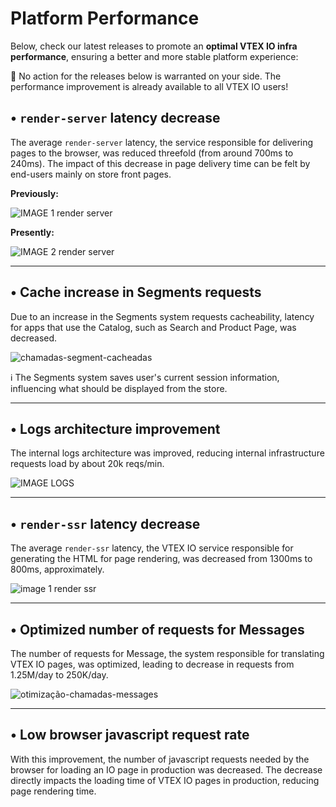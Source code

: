 # Platform Performance

Below, check our latest releases to promote an **optimal VTEX IO infra performance**, ensuring a better and more stable platform experience:

:eyes: No action for the releases below is warranted on your side. The performance improvement is already available to all VTEX IO users!

## • `render-server` latency decrease

The average `render-server` latency, the service responsible for delivering pages to the browser, was reduced threefold (from around 700ms to 240ms). The impact of this decrease in page delivery time can be felt by end-users mainly on store front pages.

**Previously:**

![IMAGE 1 render server](https://user-images.githubusercontent.com/52087100/63539684-07e32580-c4f1-11e9-8ccf-359c9460e345.png)

**Presently:**

![IMAGE 2 render server](https://user-images.githubusercontent.com/52087100/63539688-09ace900-c4f1-11e9-8537-3696e07c8a6b.png)

--- 

## • Cache increase in Segments requests

Due to an increase in the Segments system requests cacheability, latency for apps that use the Catalog, such as Search and Product Page, was decreased.


![chamadas-segment-cacheadas](https://user-images.githubusercontent.com/52087100/63539856-66100880-c4f1-11e9-9420-dd925ca249d4.png)

:information_source: The Segments system saves user's current session information, influencing what should be displayed from the store.

---

## • Logs architecture improvement

The internal logs architecture was improved, reducing internal infrastructure requests load by about 20k reqs/min.


![IMAGE LOGS](https://user-images.githubusercontent.com/52087100/63539727-1df0e600-c4f1-11e9-8275-717ab49786c2.png)

---


## • `render-ssr` latency decrease

The average `render-ssr` latency, the VTEX IO service responsible for generating the HTML for page rendering, was decreased from 1300ms to 800ms, approximately.


![image 1 render ssr](https://user-images.githubusercontent.com/52087100/63539746-26492100-c4f1-11e9-9362-19ba571c6aa2.png)


---

## • Optimized number of requests for Messages

The number of requests for Message, the system responsible for translating VTEX IO pages, was optimized, leading to decrease in requests from 1.25M/day to 250K/day.


![otimização-chamadas-messages](https://user-images.githubusercontent.com/52087100/63539876-6dcfad00-c4f1-11e9-8b22-232f8ac3d9d0.png)

---

## • Low browser javascript request rate

With this improvement, the number of javascript requests needed by the browser for loading an IO page in production was decreased. The decrease directly impacts the loading time of VTEX IO pages in production, reducing page rendering time.

